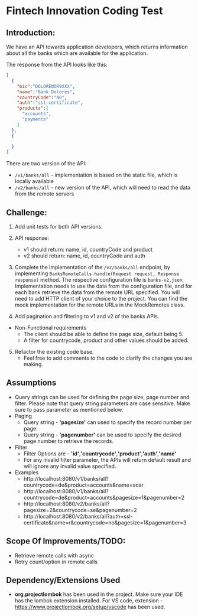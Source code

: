 # Fintech Innovation Coding Test

## Introduction:
We have an API towards application developers, which returns information about all the banks which are available for the application.

The response from the API looks like this:
```json
[
  {
    "bic":"DOLORENOR9XXX",
    "name":"Bank Dolores",
    "countryCode":"NO",
    "auth":"ssl-certificate",
    "products":[
      "accounts",
      "payments"
    ]   
  },
  {
    
  }
]
```
There are two version of the API:

- `/v1/banks/all` - implementation is based on the static file, which is locally available
- `/v2/banks/all` - new version of the API, which will need to read the data from the remote servers

## Challenge:
1. Add unit tests for both API versions.

2. API response:
    - v1 should return: name, id, countryCode and product
    - v2 should return: name, id, countryCode and auth

3. Complete the implementation of the `/v2/banks/all` endpoint, by implementing `BanksRemoteCalls.handle(Request request, Response response)` method.
The respective configuration file is `banks-v2.json`. Implementation needs to use the data from the configuration file,
and for each bank retrieve the data from the remote URL specified. You will need to add HTTP client of your choice to the project. 
You can find the mock implementation for the remote URLs in the MockRemotes class. 

4. Add pagination and filtering to v1 and v2 of the banks APIs.
- Non-Functional requirements
  - The client should be able to define the page size, default being 5.   
  - A filter for countrycode, product and other values should be added.  

5. Refactor the existing code base.
    - Feel free to add comments to the code to clarify the changes you are making.
## Assumptions
- Query strings can be used for defining the page size, page number and filter. Please note that query string parameters are case sensitive. Make sure to pass parameter as mentioned below.
- Paging   
    - Query string - **'pagesize'** can used to specify the record number per page. 
    - Query string - **'pagenumber'** can be used to specify the desired page number to retrieve the records.
- Filter
    - Filter Options are - **'id'**,**'countrycode'**,**'product'**,**'auth'**,**'name'**
    - For any invalid filter parameter, the APIs will return default result and will ignore any invalid value specified.
- Examples
    - http://localhost:8080/v1/banks/all?countrycode=de&product=accounts&name=soar
    - http://localhost:8080/v1/banks/all?countrycode=de&product=accounts&pagesize=1&pagenumber=2
    - http://localhost:8080/v2/banks/all?pagesize=2&countrycode=se&pagenumber=2
    - http://localhost:8080/v2/banks/all?auth=ssl-certificate&name=r&countrycode=no&pagesize=1&pagenumber=3

## Scope Of Improvements/TODO:
- Retrieve remote calls with async
- Retry count/option in remote calls
## Dependency/Extensions Used
- **org.projectlombok** has been used in the project. Make sure your IDE has the lombok extension installed. For VS code, extension - https://www.projectlombok.org/setup/vscode has been used.
